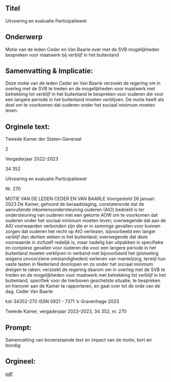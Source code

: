 ## Titel
Uitvoering en evaluatie Participatiewet
## Onderwerp
Motie van de leden Ceder en Van Baarle over met de SVB mogelijkheden bespreken voor maatwerk bij verblijf in het buitenland
## Samenvatting & Implicatie:

Deze motie van de leden Ceder en Van Baarle verzoekt de regering om in overleg met de SVB te treden en de mogelijkheden voor maatwerk met betrekking tot verblijf in het buitenland te bespreken voor ouderen die voor een langere periode in het buitenland moeten verblijven. De motie heeft als doel om te voorkomen dat ouderen onder het sociaal minimum moeten leven.
## Orginele text:


Tweede Kamer der Staten-Generaal

2

Vergaderjaar 2022–2023

34 352

Uitvoering en evaluatie Participatiewet

Nr. 270

MOTIE VAN DE LEDEN CEDER EN VAN BAARLE
Voorgesteld 26 januari 2023
De Kamer,
gehoord de beraadslaging,
constaterende dat de aanvullende inkomensondersteuning ouderen (AIO)
bedoeld is ter ondersteuning van ouderen met een gekorte AOW om te
voorkomen dat ouderen onder het sociaal minimum moeten leven;
overwegende dat aan de AIO voorwaarden verbonden zijn die er in
sommige gevallen voor kunnen zorgen dat ouderen het recht op AIO
verliezen, bijvoorbeeld een langer verblijf dan dertien weken in het
buitenland;
overwegende dat deze voorwaarde in zichzelf redelijk is, maar nadelig kan
uitpakken in specifieke en complexe gevallen voor ouderen die voor een
langere periode in het buitenland moeten verblijven in verband met
bijvoorbeeld het (plotseling wegens onvoorziene omstandigheden)
verlenen van mantelzorg, terwijl hun vaste lasten in Nederland doorlopen
en zo onder het sociaal minimum dreigen te raken;
verzoekt de regering daarom om in overleg met de SVB te treden en de
mogelijkheden voor maatwerk met betrekking tot verblijf in het
buitenland, specifiek voor de hierboven geschetste situatie, te bespreken
en hierover aan de Kamer te rapporteren,
en gaat over tot de orde van de dag.
Ceder
Van Baarle

kst-34352-270
ISSN 0921 - 7371
’s-Gravenhage 2023

Tweede Kamer, vergaderjaar 2022–2023, 34 352, nr. 270


## Prompt:
Samenvatting van bovenstaande text en impact van de motie, kort en bondig:

## Orgineel:
[pdf](https://gegevensmagazijn.tweedekamer.nl/OData/v4/2.0/Document(4ed2517c-5c1b-4853-9305-26baa4b62353)/resource)
